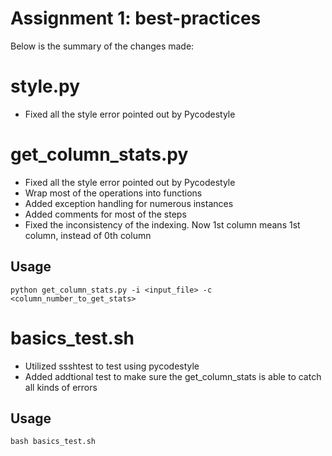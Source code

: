 Assignment 1: best-practices
=============================

Below is the summary of the changes made:

# style.py
+ Fixed all the style error pointed out by Pycodestyle

# get_column_stats.py
+ Fixed all the style error pointed out by Pycodestyle
+ Wrap most of the operations into functions
+ Added exception handling for numerous instances
+ Added comments for most of the steps
+ Fixed the inconsistency of the indexing. Now 1st column means 1st column, instead of 0th column

## Usage
```
python get_column_stats.py -i <input_file> -c <column_number_to_get_stats>
```


# basics_test.sh
+ Utilized ssshtest to test using pycodestyle
+ Added addtional test to make sure the get_column_stats is able to catch all kinds of errors

## Usage
```
bash basics_test.sh
```